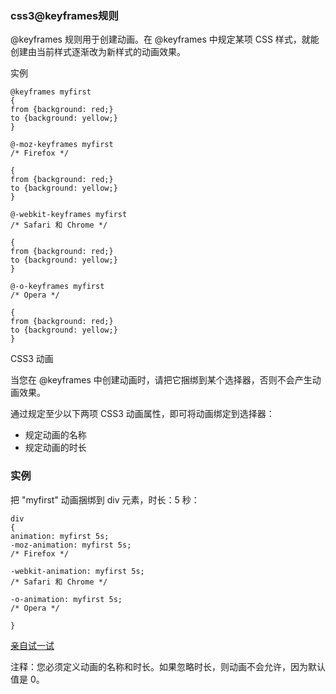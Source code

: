 ### css3@keyframes规则

@keyframes 规则用于创建动画。在 @keyframes 中规定某项 CSS 样式，就能创建由当前样式逐渐改为新样式的动画效果。

  
实例

```
@keyframes myfirst
{
from {background: red;}
to {background: yellow;}
}

@-moz-keyframes myfirst 
/* Firefox */

{
from {background: red;}
to {background: yellow;}
}

@-webkit-keyframes myfirst 
/* Safari 和 Chrome */

{
from {background: red;}
to {background: yellow;}
}

@-o-keyframes myfirst 
/* Opera */

{
from {background: red;}
to {background: yellow;}
}

```

  
CSS3 动画

当您在 @keyframes 中创建动画时，请把它捆绑到某个选择器，否则不会产生动画效果。

通过规定至少以下两项 CSS3 动画属性，即可将动画绑定到选择器：

* 规定动画的名称
* 规定动画的时长

### 实例

把 "myfirst" 动画捆绑到 div 元素，时长：5 秒：

```
div
{
animation: myfirst 5s;
-moz-animation: myfirst 5s;	
/* Firefox */

-webkit-animation: myfirst 5s;	
/* Safari 和 Chrome */

-o-animation: myfirst 5s;	
/* Opera */

}

```

[亲自试一试](http://www.w3school.com.cn/tiy/t.asp?f=css3_animation1)

注释：您必须定义动画的名称和时长。如果忽略时长，则动画不会允许，因为默认值是 0。

  


